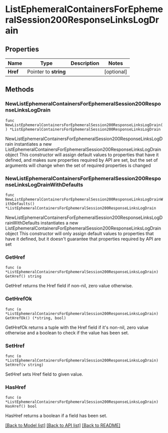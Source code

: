 # ListEphemeralContainersForEphemeralSession200ResponseLinksLogDrain

## Properties

Name | Type | Description | Notes
------------ | ------------- | ------------- | -------------
**Href** | Pointer to **string** |  | [optional] 

## Methods

### NewListEphemeralContainersForEphemeralSession200ResponseLinksLogDrain

`func NewListEphemeralContainersForEphemeralSession200ResponseLinksLogDrain() *ListEphemeralContainersForEphemeralSession200ResponseLinksLogDrain`

NewListEphemeralContainersForEphemeralSession200ResponseLinksLogDrain instantiates a new ListEphemeralContainersForEphemeralSession200ResponseLinksLogDrain object
This constructor will assign default values to properties that have it defined,
and makes sure properties required by API are set, but the set of arguments
will change when the set of required properties is changed

### NewListEphemeralContainersForEphemeralSession200ResponseLinksLogDrainWithDefaults

`func NewListEphemeralContainersForEphemeralSession200ResponseLinksLogDrainWithDefaults() *ListEphemeralContainersForEphemeralSession200ResponseLinksLogDrain`

NewListEphemeralContainersForEphemeralSession200ResponseLinksLogDrainWithDefaults instantiates a new ListEphemeralContainersForEphemeralSession200ResponseLinksLogDrain object
This constructor will only assign default values to properties that have it defined,
but it doesn't guarantee that properties required by API are set

### GetHref

`func (o *ListEphemeralContainersForEphemeralSession200ResponseLinksLogDrain) GetHref() string`

GetHref returns the Href field if non-nil, zero value otherwise.

### GetHrefOk

`func (o *ListEphemeralContainersForEphemeralSession200ResponseLinksLogDrain) GetHrefOk() (*string, bool)`

GetHrefOk returns a tuple with the Href field if it's non-nil, zero value otherwise
and a boolean to check if the value has been set.

### SetHref

`func (o *ListEphemeralContainersForEphemeralSession200ResponseLinksLogDrain) SetHref(v string)`

SetHref sets Href field to given value.

### HasHref

`func (o *ListEphemeralContainersForEphemeralSession200ResponseLinksLogDrain) HasHref() bool`

HasHref returns a boolean if a field has been set.


[[Back to Model list]](../README.md#documentation-for-models) [[Back to API list]](../README.md#documentation-for-api-endpoints) [[Back to README]](../README.md)


